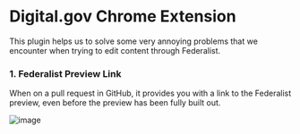 # Digital.gov Chrome Extension

This plugin helps us to solve some very annoying problems that we encounter when trying to edit content through Federalist.

### 1. Federalist Preview Link
When on a pull request in GitHub, it provides you with a link to the Federalist preview, even before the preview has been fully built out.

![image](https://user-images.githubusercontent.com/395641/42909434-26e74684-8ab2-11e8-8534-5ca057623f43.png)
